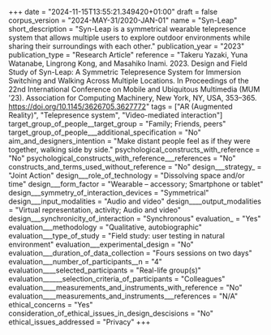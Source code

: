 +++
date = "2024-11-15T13:55:21.349420+01:00"
draft = false
corpus_version = "2024-MAY-31/2020-JAN-01"
name = "Syn-Leap"
short_description = "Syn-Leap is a symmetrical wearable telepresence system that allows multiple users to explore outdoor environments while sharing their surroundings with each other."
publication_year = "2023"
publication_type = "Research Article"
reference = "Takeru Yazaki, Yuna Watanabe, Lingrong Kong, and Masahiko Inami. 2023. Design and Field Study of Syn-Leap: A Symmetric Telepresence System for Immersion Switching and Walking Across Multiple Locations. In Proceedings of the 22nd International Conference on Mobile and Ubiquitous Multimedia (MUM '23). Association for Computing Machinery, New York, NY, USA, 353–365. https://doi.org/10.1145/3626705.3627772"
tags = ["AR (Augmented Reality)", "Telepresence  system", "Video-mediated interaction"]
target_group_of_people__target_group = "Family; Friends, peers"
target_group_of_people___additional_specification = "No"
aim_and_designers_intention = "Make distant people feel as if they were together, walking side by side."
psychological_constructs_with_reference = "No"
psychological_constructs_with_reference___references = "No"
constructs_and_terms_used_without_reference = "No"
design___strategy_ = "Joint Action"
design___role_of_technology = "Dissolving space and/or time"
design___form_factor = "Wearable – accessory; Smartphone or tablet"
design___symmetry_of_interaction_devices = "Symmetrical"
design___input_modalities = "Audio and video"
design____output_modalities = "Virtual representation, activity; Audio and video"
design___synchronicity_of_interaction = "Synchronous"
evaluation_ = "Yes"
evaluation___methodology = "Qualitative, autobiographic"
evaluation___type_of_study = "Field study: user testing in natural environment"
evaluation___experimental_design = "No"
evaluation___duration_of_data_collection = "Fours sessions on two days"
evaluation___number_of_participants__n = "4"
evaluation____selected_participants = "Real-life group(s)"
evaluation______selection_criteria_of_participants = "Colleagues"
evaluation____measurements_and_instruments_with_reference = "No"
evaluation____measurements_and_instruments___references = "N/A"
ethical_concerns = "Yes"
consideration_of_ethical_issues_in_design_descisions = "No"
ethical_issues_addressed = "Privacy"
+++
